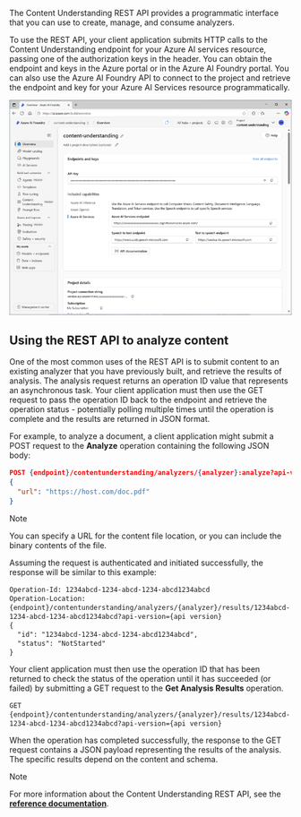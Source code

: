 The Content Understanding REST API provides a programmatic interface that you can use to create, manage, and consume analyzers.

To use the REST API, your client application submits HTTP calls to the Content Understanding endpoint for your Azure AI services resource, passing one of the authorization keys in the header. You can obtain the endpoint and keys in the Azure portal or in the Azure AI Foundry portal. You can also use the Azure AI Foundry API to connect to the project and retrieve the endpoint and key for your Azure AI Services resource programmatically.

![Screenshot of the Test analyzer user interface in Azure AI Foundry.](../media/azure-ai-services.png)

## Using the REST API to analyze content

One of the most common uses of the REST API is to submit content to an existing analyzer that you have previously built, and retrieve the results of analysis. The analysis request returns an operation ID value that represents an asynchronous task. Your client application must then use the GET request to pass the operation ID back to the endpoint and retrieve the operation status - potentially polling multiple times until the operation is complete and the results are returned in JSON format.

For example, to analyze a document, a client application might submit a POST request to the **Analyze** operation containing the following JSON body:

```json
POST {endpoint}/contentunderstanding/analyzers/{analyzer}:analyze?api-version={api version}
{
  "url": "https://host.com/doc.pdf"
}
```

> [!NOTE]
> You can specify a URL for the content file location, or you can include the binary contents of the file.

Assuming the request is authenticated and initiated successfully, the response will be similar to this example:

```http
Operation-Id: 1234abcd-1234-abcd-1234-abcd1234abcd
Operation-Location: {endpoint}/contentunderstanding/analyzers/{analyzer}/results/1234abcd-1234-abcd-1234-abcd1234abcd?api-version={api version}
{
  "id": "1234abcd-1234-abcd-1234-abcd1234abcd",
  "status": "NotStarted"
}
```

Your client application must then use the operation ID that has been returned to check the status of the operation until it has succeeded (or failed) by submitting a GET request to the **Get Analysis Results** operation.

```http
GET {endpoint}/contentunderstanding/analyzers/{analyzer}/results/1234abcd-1234-abcd-1234-abcd1234abcd?api-version={api version}
```

When the operation has completed successfully, the response to the GET request contains a JSON payload representing the results of the analysis. The specific results depend on the content and schema.

> [!NOTE]
> For more information about the Content Understanding REST API, see the **[reference documentation](/rest/api/contentunderstanding/operation-groups)**.
